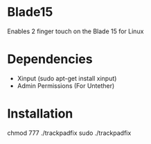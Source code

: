 # Blade15
Enables 2 finger touch on the Blade 15 for Linux
# Dependencies
* Xinput
  (sudo apt-get install xinput)
* Admin Permissions (For Untether)
# Installation
chmod 777 ./trackpadfix
sudo ./trackpadfix
